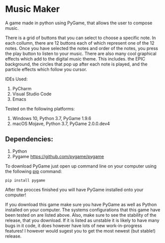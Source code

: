 # Music Maker
 A game made in python using PyGame, that allows the user to compose music. 
 
 There is a grid of buttons that you can select to choose a specific note. In each collumn, there are 12 buttons each of which represent one of the 12 notes. Once you have selected the notes and order of the notes, you press the play button to listen to your music. There are also many cool graphical effects which add to the digital music theme. This includes. the EPIC background, the circles that pop up after each note is played, and the particle effects which follow you cursor.

IDEs Used:
1. PyCharm
2. Visual Studio Code
3. Emacs

Tested on the following platforms:
 1. Windows 10, Python 3.7, PyGame 1.9.6
 2. macOS Mojave, Python 3.7, PyGame 2.0.0.dev4
 
 ## Dependencies:
  1. Python
  2. Pygame https://github.com/pygame/pygame
  
 To download PyGame just open up command line on your computer using the following [pip](https://pip.pypa.io/en/stable/installing/) command:
 
 ```pip install pygame```
 
After the procces finished you will have PyGame installed onto your computer!

If you download this game make sure you have PyGame as well as Python installed on your computer. The systems configurations that this game have been tested on are listed above. Also, make sure to see the stability of the release, that you download. If it is listed as unstable it is likely to have many bugs in it code, it does however have lots of new work-in-progress features! I however would sugest you to get the most newest (but stable!) release.
